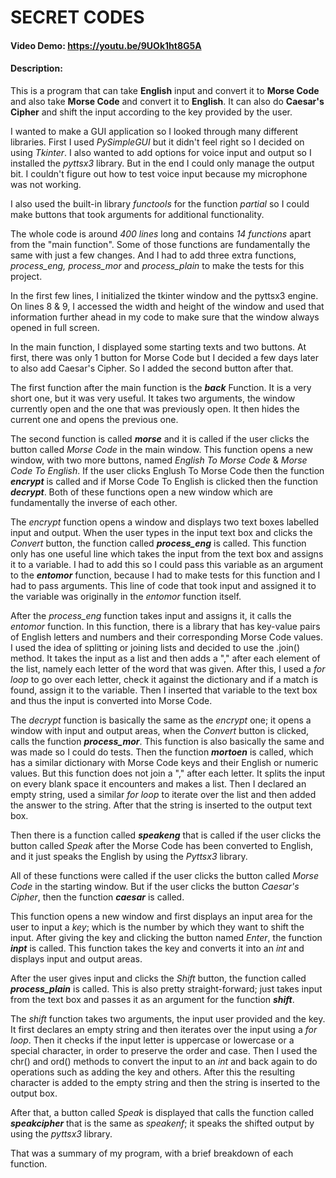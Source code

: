 # SECRET CODES #
#### Video Demo: <https://youtu.be/9UOk1ht8G5A> ####
#### Description: ####

This is a program that can take **English** input and convert it to **Morse Code** and also take **Morse Code** and convert it to **English**. It can also do **Caesar's Cipher** and shift the input according to the key provided by the user.

I wanted to make a GUI application so I looked through many different libraries. First I used *PySimpleGUI* but it didn't feel right so I decided on using *Tkinter*. I also wanted to add options for voice input and output so I installed the *pyttsx3* library. But in the end I could only manage the output bit. I couldn't figure out how to test voice input because my microphone was not working.

I also used the built-in library *functools* for the function *partial* so I could make buttons that took arguments for additional functionality.

The whole code is around *400 lines* long and contains *14 functions* apart from the "main function". Some of those functions are fundamentally the same with just a few changes. And I had to add three extra functions, *process_eng, process_mor* and *process_plain* to make the tests for this project.

In the first few lines, I initialized the tkinter window and the pyttsx3 engine. On lines 8 & 9, I accessed the width and height of the window and used that information further ahead in my code to make sure that the window always opened in full screen.

In the main function, I displayed some starting texts and two buttons. At first, there was only 1 button for Morse Code but I decided a few days later to also add Caesar's Cipher. So I added the second button after that.

The first function after the main function is the ***back*** Function. It is a very short one, but it was very useful. It takes two arguments, the window currently open and the one that was previously open. It then hides the current one and opens the previous one. 

The second function is called ***morse*** and it is called if the user clicks the button called *Morse Code* in the main window. This function opens a new window, with two more buttons, named *English To Morse Code* & *Morse Code To English*. If the user clicks Englush To Morse Code then the function ***encrypt*** is called and if Morse Code To English is clicked then the function ***decrypt***. Both of these functions open a new window which are fundamentally the inverse of each other.

The *encrypt* function opens a window and displays two text boxes labelled input and output. When the user types in the input text box and clicks the *Convert* button, the function called ***process_eng*** is called. This function only has one useful line which takes the input from the text box and assigns it to a variable. I had to add this so I could pass this variable as an argument to the ***entomor*** function, because I had to make tests for this function and I had to pass arguments. This line of code that took input and assigned it to the variable was originally in the *entomor* function itself.

After the *process_eng* function takes input and assigns it, it calls the *entomor* function. In this function, there is a library that has key-value pairs of English letters and numbers and their corresponding Morse Code values. I used the idea of splitting or joining lists and decided to use the .join() method. It takes the input as a list and then adds a "," after each element of the list, namely each letter of the word that was given. After this, I used a *for loop* to go over each letter, check it against the dictionary and if a match is found, assign it to the variable. Then I inserted that variable to the text box and thus the input is converted into Morse Code.

The *decrypt* function is basically the same as the *encrypt* one; it opens a window with input and output areas, when the *Convert* button is clicked, calls the function ***process_mor***. This function is also basically the same and was made so I could do tests. Then the function ***mortoen*** is called, which has a similar dictionary with Morse Code keys and their English or numeric values. But this function does not join a "," after each letter. It splits the input on every blank space it encounters and makes a list. Then I declared an empty string, used a similar *for loop* to iterate over the list and then added the answer to the string. After that the string is inserted to the output text box.

Then there is a function called ***speakeng*** that is called if the user clicks the button called *Speak* after the Morse Code has been converted to English, and it just speaks the English by using the *Pyttsx3* library.

All of these functions were called if the user clicks the button called *Morse Code* in the starting window. But if the user clicks the button *Caesar's Cipher*, then the function ***caesar*** is called.

This function opens a new window and first displays an input area for the user to input a *key*; which is the number by which they want to shift the input. After giving the key and clicking the button named *Enter*, the function ***inpt*** is called. This function takes the key and converts it into an *int* and displays input and output areas.

After the user gives input and clicks the *Shift* button, the function called ***process_plain*** is called. This is also pretty straight-forward; just takes input from the text box and passes it as an argument for the function ***shift***.

The *shift* function takes two arguments, the input user provided and the key. It first declares an empty string and then iterates over the input using a *for loop*. Then it checks if the input letter is uppercase or lowercase or a special character, in order to preserve the order and case. Then I used the chr() and ord() methods to convert the input to an *int* and back again to do operations such as adding the key and others. After this the resulting character is added to the empty string and then the string is inserted to the output box.

After that, a button called *Speak* is displayed that calls the function called ***speakcipher*** that is the same as *speakenf*; it speaks the shifted output by using the *pyttsx3* library.

That was a summary of my program, with a brief breakdown of each function. 
